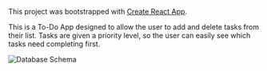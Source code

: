 This project was bootstrapped with [Create React App](https://github.com/facebook/create-react-app).

This is a To-Do App designed to allow the user to add and delete tasks from their list. Tasks are given a priority level, so the user can easily see which tasks need completing first.

![Database Schema](/images/DBschema.png)
